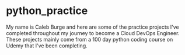 # python_practice
My name is Caleb Burge and here are some of the practice projects I've completed throughout my journey to become a Cloud DevOps Engineer.
These projects mainly come from a 100 day python coding course on Udemy that I've been completing. 
